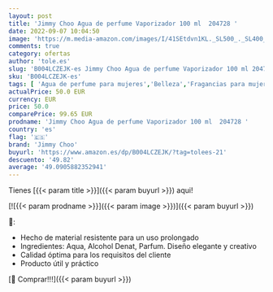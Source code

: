 ```yaml
---
layout: post
title: 'Jimmy Choo Agua de perfume Vaporizador 100 ml  204728 '
date: 2022-09-07 10:04:50
image: 'https://m.media-amazon.com/images/I/41SEtdvn1KL._SL500_._SL400_.jpg'
comments: true
category: ofertas
author: 'tole.es'
slug: 'B004LCZEJK-es Jimmy Choo Agua de perfume Vaporizador 100 ml 204728'
sku: 'B004LCZEJK-es'
tags: [ 'Agua de perfume para mujeres','Belleza','Fragancias para mujeres','Perfumes y fragancias','agua','de','jimmy choo','perfume','🇪🇸', ]
actualPrice: 50.0 EUR
currency: EUR
price: 50.0
comparePrice: 99.65 EUR
prodname: 'Jimmy Choo Agua de perfume Vaporizador 100 ml  204728 '
country: 'es'
flag: '🇪🇸'
brand: 'Jimmy Choo'
buyurl: 'https://www.amazon.es/dp/B004LCZEJK/?tag=tolees-21'
descuento: '49.82'
average: '49.0905882352941'
---
```


Tienes [{{< param title >}}]({{< param buyurl >}}) aqui!

[![{{< param prodname >}}]({{< param image >}})]({{< param buyurl >}})

🔎:

- Hecho de material resistente para un uso prolongado
- Ingredientes: Aqua, Alcohol Denat, Parfum. Diseño elegante y creativo
- Calidad óptima para los requisitos del cliente
- Producto útil y práctico

[🛒 Comprar!!!]({{< param buyurl >}})
